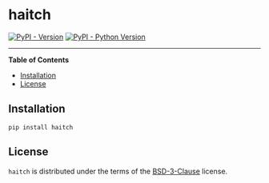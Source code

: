 # haitch

[![PyPI - Version](https://img.shields.io/pypi/v/haitch.svg)](https://pypi.org/project/haitch)
[![PyPI - Python Version](https://img.shields.io/pypi/pyversions/haitch.svg)](https://pypi.org/project/haitch)

---

**Table of Contents**

- [Installation](#installation)
- [License](#license)

## Installation

```console
pip install haitch
```

## License

`haitch` is distributed under the terms of the [BSD-3-Clause](https://spdx.org/licenses/BSD-3-Clause.html) license.
